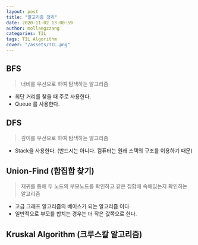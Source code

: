 ```yaml
---
layout: post
title: "알고리즘 정리"
date: 2020-11-02 13:00:59
author: mollangzzang
categories: TIL
tags: TIL Algorithm
cover: "/assets/TIL.png"
---
```


## BFS

> 너비를 우선으로 하여 탐색하는 알고리즘

- 최단 거리를 찾을 때 주로 사용한다.
- Queue 를 사용한다.

## DFS

> 깊이를 우선으로 하여 탐색하는 알고리즘

- Stack을 사용한다. (반드시는 아니다. 컴퓨터는 원래 스택의 구조를 이용하기 때문)

## Union-Find (합집합 찾기)

> 재귀를 통해 두 노드의 부모노드를 확인하고 같은 집합에 속해있는지 확인하는 알고리즘

- 고급 그래프 알고리즘의 베이스가 되는 알고리즘 이다.
- 일반적으로 부모를 합치는 경우는 더 작은 값쪽으로 한다.

## Kruskal Algorithm (크루스칼 알고리즘)
